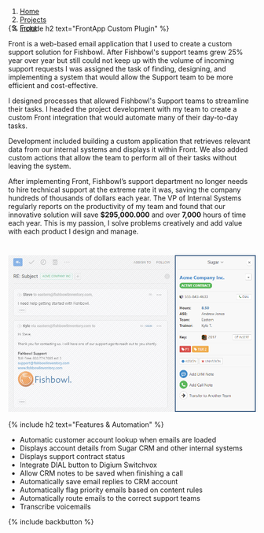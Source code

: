 <ol class="breadcrumbs" style="margin-bottom: -30px!important;">
  <li><a href="/"><span>Home</span></a></li>
  <li><a href="/#projects"><span>Projects</span></a></li>
  <li><a href="/front/"><span>Front</span></a></li>       
</ol>

{% include h2 text="FrontApp Custom Plugin" %}

Front is a web-based email application that I used to create a custom support solution for Fishbowl. After Fishbowl's support teams grew 25% year over year but still could not keep up with the volume of incoming support requests I was assigned the task of finding, designing, and implementing a system that would allow the Support team to be more efficient and cost-effective.

I designed processes that allowed Fishbowl's Support teams to streamline their tasks. I headed the project development with my team to create a custom Front integration that would automate many of their day-to-day tasks. 

Development included building a custom application that retrieves relevant data from our internal systems and displays it within Front. We also added custom actions that allow the team to perform all of their tasks without leaving the system. 

After implementing Front, Fishbowl’s support department no longer needs to hire technical support at the extreme rate it was, saving the company hundreds of thousands of dollars each year. The VP of Internal Systems regularly reports on the productivity of my team and found that our innovative solution will save **$295,000.000** and over **7,000** hours of time each year. This is my passion, I solve problems creatively and add value with each product I design and manage.

<p style="margin-top: 40px;"><img class="border" src="/assets/images/panel.png" alt="panel"></p>

{% include h2 text="Features & Automation" %}

- Automatic customer account lookup when emails are loaded
- Displays account details from Sugar CRM and other internal systems
- Displays support contract status
- Integrate DIAL button to Digium Switchvox
- Allow CRM notes to be saved when finishing a call  
- Automatically save email replies to CRM account
- Automatically flag priority emails based on content rules
- Automatically route emails to the correct support teams
- Transcribe voicemails

{% include backbutton %}
